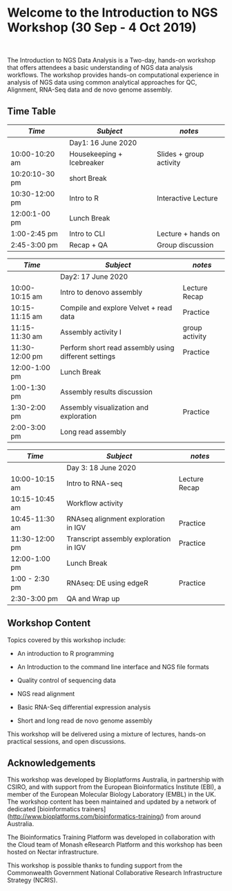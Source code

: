 # Welcome to the Introduction to NGS Workshop (30 Sep - 4 Oct 2019)
<br>

The Introduction to NGS Data Analysis is a Two-day, hands-on workshop that offers attendees a basic understanding of NGS data analysis workflows. 
The workshop provides hands-on computational experience in analysis of NGS data using common analytical approaches for QC, Alignment, RNA-Seq data and de novo genome assembly.

## Time Table

|*Time* |*Subject* |*notes*|
|-----|--------|-----|
||Day1: 16 June 2020 |
|10:00-10:20 am|Housekeeping + Icebreaker|Slides + group activity|
|10:20:10-30 pm| short Break|
|10:30-12:00 pm|Intro to R|Interactive Lecture|
|12:00:1-00 pm| Lunch Break|
|1:00-2:45 pm|Intro to CLI|Lecture + hands on|
|2:45-3:00 pm|Recap + QA|Group discussion|


|*Time* |*Subject* |*notes*|
|------|-----|----|
||Day2: 17 June 2020|
|10:00-10:15 am|Intro to denovo assembly|Lecture Recap |
|10:15-11:15 am|Compile and explore Velvet + read data|Practice
|11:15-11:30 am|Assembly activity I|group activity|
|11:30-12:00 pm|Perform short read assembly using different settings|Practice|
|12:00-1:00 pm| Lunch Break|
|1:00-1:30 pm|Assembly results discussion|
|1:30-2:00 pm|Assembly visualization and exploration|Practice|
|2:00-3:00 pm| Long read assembly|


|*Time* |*Subject* |*notes*|
|------|-----|----|
||Day 3: 18 June 2020|
|10:00-10:15 am|Intro to RNA-seq|Lecture Recap |
|10:15-10:45 am|Workflow activity |
|10:45-11:30 am|RNAseq alignment exploration in IGV|Practice
|11:30-12:00 pm|Transcript assembly exploration in IGV|Practice|
|12:00-1:00 pm| Lunch Break|
|1:00 - 2:30 pm|RNAseq: DE using edgeR|Practice|
|2:30-3:00 pm|QA and Wrap up| |


## Workshop Content
Topics covered by this workshop include:

* An introduction to R programming

* An Introduction to the command line interface and NGS file formats

* Quality control of sequencing data

* NGS read  alignment

* Basic RNA-Seq differential expression analysis 

* Short and long read de novo genome assembly 


This workshop will be delivered using a mixture of lectures, hands-on practical sessions, and open discussions.

## Acknowledgements
This workshop was developed by Bioplatforms Australia, in partnership with CSIRO, and with support from the European Bioinformatics Institute (EBI), a member of the European Molecular Biology Laboratory (EMBL) in the UK. The workshop content has been maintained and updated by a network of dedicated [bioinformatics trainers] (http://www.bioplatforms.com/bioinformatics-training/) from around Australia.<br>

The Bioinformatics Training Platform was developed in collaboration with the Cloud team of Monash eResearch Platform and this workshop has been hosted on Nectar infrastructure.<br>

This workshop is possible thanks to funding support from the Commonwealth Government National Collaborative Research Infrastructure Strategy (NCRIS).<br>
